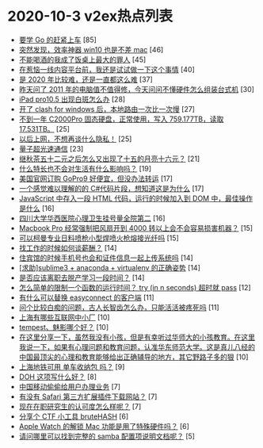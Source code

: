# 2020-10-3 v2ex热点列表

+ [要学 Go 的赶紧上车](https://www.v2ex.com/t/712344#reply85) [85]
+ [突然发现，效率神器 win10 也是不差 mac](https://www.v2ex.com/t/712310#reply46) [46]
+ [不能喝酒的我成了饭桌上最大的罪人](https://www.v2ex.com/t/712401#reply45) [45]
+ [在惹恼一线内容平台前，我还是试试做一下这个事情](https://www.v2ex.com/t/712339#reply40) [40]
+ [是 2020 年比较难，还是一直都这么难](https://www.v2ex.com/t/712345#reply37) [37]
+ [昨天问了 2011 年的电脑值不值得修，今天问问不懂硬件怎么组装台式机](https://www.v2ex.com/t/712321#reply30) [30]
+ [iPad pro10.5 出现白斑怎么办](https://www.v2ex.com/t/712348#reply28) [28]
+ [开了 clash for windows 后，本地路由一次比一次慢](https://www.v2ex.com/t/712309#reply27) [27]
+ [不到一年 C2000Pro 固态硬盘，正常使用，写入 759.177TB，读取 17.531TB。](https://www.v2ex.com/t/712308#reply25) [25]
+ [以后上网，不想再谈什么隐私！](https://www.v2ex.com/t/712403#reply25) [25]
+ [量子超光速通信](https://www.v2ex.com/t/712350#reply23) [23]
+ [继秋茶五十二元之后怎么又出现了十五的月亮十六元？](https://www.v2ex.com/t/712334#reply21) [21]
+ [什么特长也不会对生活有什么影响吗？](https://www.v2ex.com/t/712368#reply19) [19]
+ [美国官网订购 GoPro9 好便宜，但没办法转运](https://www.v2ex.com/t/712320#reply17) [17]
+ [一个感觉难以理解的的 C#代码片段，想知道这是为什么](https://www.v2ex.com/t/712372#reply17) [17]
+ [JavaScript 中存入一段 HTML 代码，运行的时候加入到 DOM 中，最佳操作是什么](https://www.v2ex.com/t/712317#reply16) [16]
+ [四川大学华西医院心理卫生挂号量全院第二](https://www.v2ex.com/t/712361#reply16) [16]
+ [Macbook Pro 经常强制把风扇开到 4000 转以上会不会容易损害机器？](https://www.v2ex.com/t/712323#reply15) [15]
+ [可以柯曼专业日料喷枪小型焊喷火枪熔接光纤吗](https://www.v2ex.com/t/712335#reply15) [15]
+ [找工作的时候如何谈薪酬？](https://www.v2ex.com/t/712319#reply14) [14]
+ [住宾馆的时候手机号也会和证件信息一起上传系统吗](https://www.v2ex.com/t/712358#reply14) [14]
+ [[求助]sublime3 + anaconda + virtualenv 的正确姿势](https://www.v2ex.com/t/712366#reply14) [14]
+ [是否应该离职去脱产学习一段时间？](https://www.v2ex.com/t/712371#reply14) [14]
+ [怎么简单的限制一个函数的运行时间？ try (in n seconds) 超时就 pass](https://www.v2ex.com/t/712349#reply12) [12]
+ [有什么可以替换 easyconnect 的客户端](https://www.v2ex.com/t/712338#reply11) [11]
+ [问个比较白痴的问题，古人长智齿怎么办，只能活活被疼死吗](https://www.v2ex.com/t/712395#reply11) [11]
+ [上海有哪些互联网中小厂](https://www.v2ex.com/t/712340#reply10) [10]
+ [tempest、魅影哪个好？](https://www.v2ex.com/t/712379#reply10) [10]
+ [在这里分享一下，虽然我没有小孩，但是有幸听过华师大的小孩教育。在这里我说一下，如果有心理问题和教育问题，认准华东师范大学。这是真儿八经的中国最顶尖的心理和教育能够给出正确辅导的地方，其它野路子多的狠](https://www.v2ex.com/t/712393#reply10) [10]
+ [上海地铁可用 单车收纳包 吗？](https://www.v2ex.com/t/712394#reply9) [9]
+ [DOH 这项写什么好？](https://www.v2ex.com/t/712331#reply8) [8]
+ [中国移动偷偷给用户办理业务](https://www.v2ex.com/t/712314#reply7) [7]
+ [有没有 Safari 第三方扩展插件下载网站？](https://www.v2ex.com/t/712375#reply7) [7]
+ [现在在职研究生的认可度怎么样呢？](https://www.v2ex.com/t/712389#reply7) [7]
+ [分享个 CTF 小工具 bruteHASH](https://www.v2ex.com/t/712307#reply6) [6]
+ [Apple Watch 的解锁 Mac 功能是用了特殊硬件吗？](https://www.v2ex.com/t/712407#reply6) [6]
+ [请问哪里可以找到完整的 samba 配置项说明文档呢？](https://www.v2ex.com/t/712385#reply5) [5]
